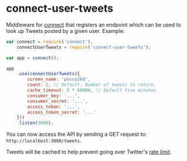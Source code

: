 # connect-user-tweets

Middleware for [connect](https://github.com/senchalabs/connect) that registers an endpoint which can be used to look up Tweets posted by a given user. Example:

```javascript
var connect = require('connect'),
    connectUserTweets = require('connect-user-tweets');

var app = connect();

app
    .use(connectUserTweets({
        screen_name: 'posco2k8',
        count: 2, // Default. Number of tweets to return.
        cache_timeout: 5 * 60000, // Default five minutes
        consumer_key: '...', 
        consumer_secret: '...',
        access_token: '...',
        access_token_secret: '...'
    }))
    .listen(3000);
```

You can now access the API by sending a GET request to: `http://localhost:3000/tweets`.

Tweets will be cached to help prevent going over Twitter's [rate limit](https://dev.twitter.com/docs/rate-limiting/1.1).